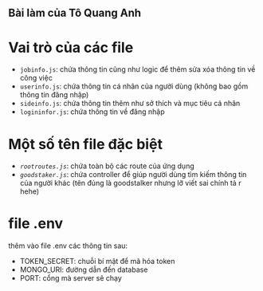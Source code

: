 Bài làm của Tô Quang Anh
---
# Vai trò của các file 
- `jobinfo.js`: chứa thông tin cũng như logic để thêm sửa xóa thông tin về công việc
- `userinfo.js`: chứa thông tin cá nhân của người dùng (không bao gồm thông tin đăng nhập)
- `sideinfo.js`: chứa thông tin thêm như sở thích và mục tiêu cá nhân
- `logininfor.js`: chứa thông tin về đăng nhập
# Một số tên file đặc biệt
- *`rootroutes.js`*: chứa toàn bộ các route của ứng dụng
- *`goodstaker.js`*: chứa controller để giúp người dùng tìm kiếm thông tin của người khác (tên đúng là goodstalker nhưng lỡ viết sai chính tả r hehe)

# file .env

thêm vào file .env các thông tin sau:
- TOKEN_SECRET: chuỗi bí mật để mã hóa token
- MONGO_URI: đường dẫn đến database
- PORT: cổng mà server sẽ chạy